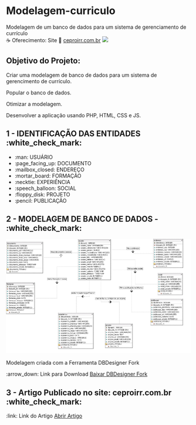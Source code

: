 # Modelagem-curriculo
Modelagem de um banco de dados para um sistema de gerenciamento de currículo<br>
:coffee: Oferecimento: Site :link: <a title="CEPROIRR.COM.BR" href="https://www.ceproirr.com.br/" target="_blank">ceproirr.com.br</a> <img style="text-align: center;" src="https://www.ceproirr.com.br/themes/wc_ceproirr/images/favicon.png"><BR>
<h2>Objetivo do Projeto:</h2>
  <p>Criar uma modelagem de banco de dados para um sistema de gerencimento de currículo.</p>
  <p>Popular o banco de dados.</p>
  <p>Otimizar a modelagem.</p>
  <p>Desenvolver a aplicação usando PHP, HTML, CSS e JS.</p>
<h2>1 - IDENTIFICAÇÃO DAS ENTIDADES :white_check_mark: </h2>
  <ul>
    <li>:man: USUÁRIO</li>
    <li>:page_facing_up: DOCUMENTO</li>
    <li>:mailbox_closed: ENDEREÇO</li>
    <li>:mortar_board: FORMAÇÃO</li>
    <li>:necktie: EXPERIÊNCIA</li>
    <li>:speech_balloon: SOCIAL</li>
    <li>:floppy_disk: PROJETO</li>
    <li>:pencil: PUBLICAÇÃO</li>
  </ul>
<h2>2 - MODELAGEM DE BANCO DE DADOS - :white_check_mark: </h2>
<img title="MODELAGEM DE BANCO DE DADOS" src="https://github.com/DalmoMendes/Modelagem-curriculo/blob/master/projeto/image/Modelagem-Curriculo.png" style="width: 800px; margin: auto;">
<p>Modelagem criada com a Ferramenta DBDesigner Fork</p>
  <p>:arrow_down: Link para Download <a href="https://sourceforge.net/projects/dbdesigner-fork/" target="_blank" >Baixar DBDesigner Fork</a></p>
<h2>3 - Artigo Publicado no site: ceproirr.com.br :white_check_mark:</h2>
  <p>:link: Link do Artigo <a href="https://www.ceproirr.com.br/artigo/modelagem-de-um-banco-de-dados-para-um-sistema-de-gerenciamento-de-curriculo
" target="_blank" >Abrir Artigo</a></p>
  
